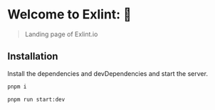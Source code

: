 # Welcome to Exlint: 👋

> Landing page of Exlint.io

## Installation

Install the dependencies and devDependencies and start the server.

```sh
pnpm i
```

```sh
pnpm run start:dev
```

